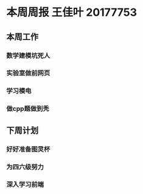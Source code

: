 # 本周周报 王佳叶 20177753
## 本周工作
### 数学建模坑死人
### 实验室做前网页
### 学习模电
### 做cpp题做到秃
## 下周计划
### 好好准备图灵杯
### 为四六级努力
### 深入学习前端
